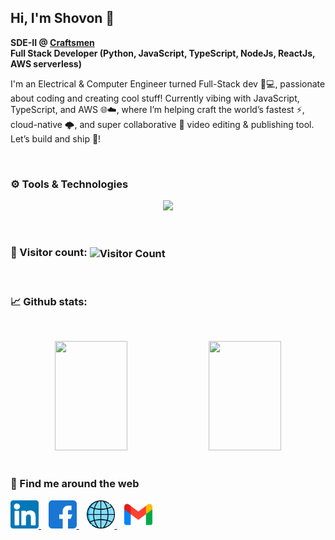 ## Hi, I'm Shovon 👋

**SDE-II @ <a href="https://craftsmenltd.com/">Craftsmen</a>**
<br />
**Full Stack Developer (Python, JavaScript, TypeScript, NodeJs, ReactJs, AWS serverless)**

I'm an Electrical & Computer Engineer turned Full-Stack dev 🔌💻, passionate about coding and creating cool stuff! Currently vibing with JavaScript, TypeScript, and AWS 🌐☁️, where I’m helping craft the world’s fastest ⚡, cloud-native 🌩️, and super collaborative 🤝 video editing & publishing tool. Let’s build and ship 🚀!

<br/>

**<h3>⚙ Tools & Technologies</h3>**

<p align="center">
  <a href="https://skillicons.dev">
    <img src="https://skillicons.dev/icons?i=py,js,ts,aws,react,nodejs,express,redux,terraform,dynamodb,postgres,html,css,scss,bootstrap,materialui,git,githubactions,bash,linux,postman,sentry" />
  </a>
</p>

<br />

**<h3>🚖 Visitor count: <img align="center" src="https://profile-counter.glitch.me/ShovonCodes/count.svg" alt="Visitor Count" /></h3>**

<br />

**<h3>📈 Github stats:</h3>**
<br />

<div align="center">
  <img width="48%" height="175px" src="https://github-readme-stats.vercel.app/api?username=ShovonCodes&theme=radical&show_icons=true" />  
  <img width="48%" height="175px" src="https://github-readme-streak-stats.herokuapp.com/?user=ShovonCodes&theme=radical&show_icons=true" />
</div>

<br />

**<h3>🔎 Find me around the web</h3>**

<a href="https://www.linkedin.com/in/mainulislam588/" target="_blank">
  <img alt="Linkedin profile" width="45px" src="https://raw.githubusercontent.com/shovon588/shovon588/master/assets/linkedin.png" />
</a>
&nbsp;&nbsp
<a href="https://www.facebook.com/mainulislam588/" target="_blank">
  <img alt="Facebook profile" width="45px" src="https://raw.githubusercontent.com/shovon588/shovon588/master/assets/facebook.png" />
</a>
&nbsp;&nbsp
<a href="https://minulislam.xyz" target="_blank">
  <img alt="Portfolio" width="45px" src="https://raw.githubusercontent.com/shovon588/shovon588/master/assets/globe.png" />
</a>
&nbsp;&nbsp
<a href="mailto:mainulislam588@gmail.com" target="_blank">
  <img alt="Gmail" width="45px" src="https://raw.githubusercontent.com/shovon588/shovon588/master/assets/gmail.png" />
</a>

<br>


